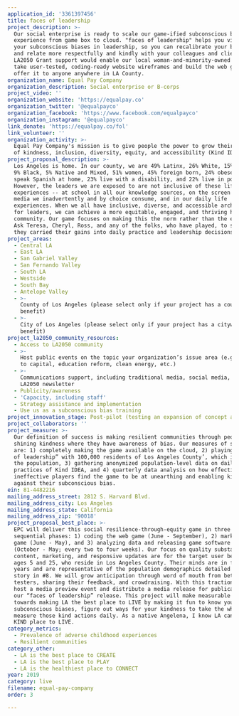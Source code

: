 ```yaml
---
application_id: '3361397456'
title: faces of leadership
project_description: >-
  Our social enterprise is ready to scale our game-ified subconscious bias
  experience from game box to cloud. "faces of leadership" helps you visualize
  your subconscious biases in leadership, so you can recalibrate your biases,
  and relate more respectfully and kindly with your colleagues and clients. My
  LA2050 Grant support would enable our local woman-and-minority-owned B-corp to
  take user-tested, coding-ready website wireframes and build the web game to
  offer it to anyone anywhere in LA County.
organization_name: Equal Pay Company
organization_description: Social enterprise or B-corps
project_video: ''
organization_website: 'https://equalpay.co'
organization_twitter: '@equalpayco'
organization_facebook: 'https://www.facebook.com/equalpayco'
organization_instagram: '@equalpayco'
link_donate: 'https://equalpay.co/fol'
link_volunteer: ''
organization_activity: >-
  Equal Pay Company's mission is to give people the power to grow their practice
  of kindness, inclusion, diversity, equity, and accessibility (Kind IDEA).
project_proposal_description: >-
  Los Angeles is home. In our county, we are 49% Latinx, 26% White, 15% Asian,
  9% Black, 5% Native and Mixed, 51% women, 45% foreign born, 24% obese, 27%
  speak Spanish at home, 23% live with a disability, and 22% live in poverty.
  However, the leaders we are exposed to are not inclusive of these life
  experiences -- at school in all our knowledge sources, on the screen in the
  media we inadvertently and by choice consume, and in our daily life
  experiences. When we all have inclusive, diverse, and accessible archetypes
  for leaders, we can achieve a more equitable, engaged, and thriving home
  community. Our game focuses on making this the norm rather than the exception.
  Ask Teresa, Cheryl, Ross, and any of the folks, who have played, to share how
  they carried their gains into daily practice and leadership decisions.
project_areas:
  - Central LA
  - East LA
  - San Gabriel Valley
  - San Fernando Valley
  - South LA
  - Westside
  - South Bay
  - Antelope Valley
  - >-
    County of Los Angeles (please select only if your project has a countywide
    benefit)
  - >-
    City of Los Angeles (please select only if your project has a citywide
    benefit)
project_la2050_community_resources:
  - Access to LA2050 community
  - >-
    Host public events on the topic your organization’s issue area (e.g. access
    to capital, education reform, clean energy, etc.) 
  - >-
    Communications support, including traditional media, social media, and
    LA2050 newsletter
  - Publicity/awareness
  - 'Capacity, including staff'
  - Strategy assistance and implementation
  - Use us as a subconscious bias training
project_innovation_stage: Post-pilot (testing an expansion of concept after initially successful pilot)
project_collaborators: ''
project_measure: >-
  Our definition of success is making resilient communities through people
  shining kindness where they have awareness of bias. Our measures of success
  are: 1) completely making the game available on the cloud, 2) playing “faces
  of leadership” with 100,000 residents of Los Angeles County’, which is 1% of
  the population, 3) gathering anonymized population-level data on daily
  practices of Kind IDEA, and 4) quarterly data analysis on how effective and
  ineffective players find the game to be at unearthing and enabling kind action
  against their subconscious bias.
ein: 81-4482216
mailing_address_street: 2812 S. Harvard Blvd.
mailing_address_city: Los Angeles
mailing_address_state: California
mailing_address_zip: '90018'
project_proposal_best_place: >-
  EPC will deliver this social resilience-through-equity game in three
  sequential phases: 1) coding the web game (June - September), 2) marketing the
  game (June - May), and 3) analyzing data and releasing game software updates
  (October - May; every two to four weeks). Our focus on quality substantive
  content, marketing, and responsive updates are for the target user between
  ages 5 and 25, who reside in Los Angeles County. Their minds are in formative
  years and are representative of the population demographics detailed in the
  story in #8. We will grow anticipation through word of mouth from beta
  testers, sharing their feedback, and crowdraising. With this traction, we will
  host a media preview event and distribute a media release for publication of
  our “faces of leadership” release. This project will make measurable progress
  towards making LA the best place to LIVE by making it fun to know your
  subconscious biases, figure out ways for your kindness to take the wheel, and
  measure those kind actions daily. As a native Angelena, I know LA can be a
  KIND place to LIVE.
category_metrics:
  - Prevalence of adverse childhood experiences
  - Resilient communities
category_other:
  - LA is the best place to CREATE
  - LA is the best place to PLAY
  - LA is the healthiest place to CONNECT
year: 2019
category: live
filename: equal-pay-company
order: 3

---
```

